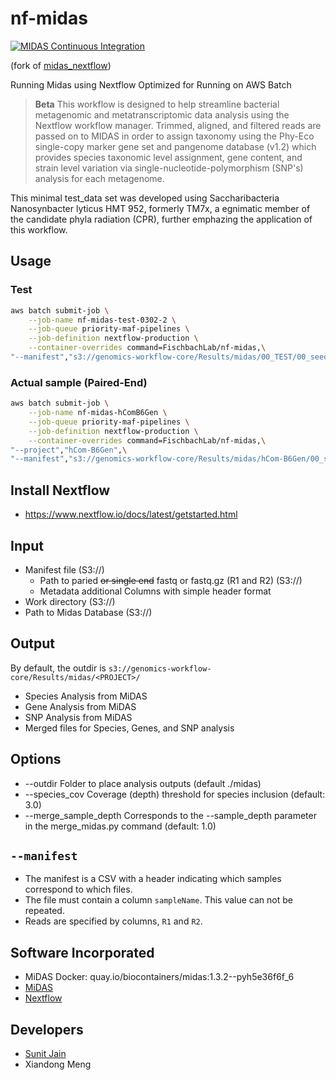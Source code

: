 # nf-midas

[![MIDAS Continuous Integration](https://github.com/FischbachLab/nf-midas/actions/workflows/test.yaml/badge.svg)](https://github.com/FischbachLab/nf-midas/actions/workflows/test.yaml)

(fork of [midas_nextflow](https://github.com/kkerns85/midas_nextflow))

Running Midas using Nextflow
Optimized for Running on AWS Batch

> **Beta**
> This workflow is designed to help streamline bacterial metagenomic and metatranscriptomic data analysis using the Nextflow workflow manager. Trimmed, aligned, and filtered reads are passed on to MIDAS in order to assign taxonomy using the Phy-Eco single-copy marker gene set and pangenome database (v1.2) which provides species taxonomic level assignment, gene content, and strain level variation via single-nucleotide-polymorphism (SNP's) analysis for each metagenome.

This minimal test_data set was developed using Saccharibacteria Nanosynbacter lyticus HMT 952, formerly TM7x, a egnimatic member of the candidate phyla radiation (CPR), further emphazing the application of this workflow.

## Usage

### Test

```bash
aws batch submit-job \
    --job-name nf-midas-test-0302-2 \
    --job-queue priority-maf-pipelines \
    --job-definition nextflow-production \
    --container-overrides command=FischbachLab/nf-midas,\
"--manifest","s3://genomics-workflow-core/Results/midas/00_TEST/00_seedfile/test.seedfile.csv"
```

### Actual sample (Paired-End)

```bash
aws batch submit-job \
    --job-name nf-midas-hComB6Gen \
    --job-queue priority-maf-pipelines \
    --job-definition nextflow-production \
    --container-overrides command=FischbachLab/nf-midas,\
"--project","hCom-B6Gen",\
"--manifest","s3://genomics-workflow-core/Results/midas/hCom-B6Gen/00_seedfile/hCom-B6Gen.seedfile.csv"
```

## Install Nextflow

- <https://www.nextflow.io/docs/latest/getstarted.html>

## Input

- Manifest file (S3://)
  - Path to paried ~~or single end~~ fastq or fastq.gz (R1 and R2) (S3://)
  - Metadata additional Columns with simple header format
- Work directory (S3://)
- Path to Midas Database (S3://)

## Output

By default, the outdir is `s3://genomics-workflow-core/Results/midas/<PROJECT>/`

- Species Analysis from MiDAS
- Gene Analysis from MiDAS
- SNP Analysis from MiDAS
- Merged files for Species, Genes, and SNP analysis

## Options

- --outdir     Folder to place analysis outputs (default ./midas)
- --species_cov       Coverage (depth) threshold for species inclusion (default: 3.0)
- --merge_sample_depth  Corresponds to the --sample_depth parameter in the merge_midas.py command (default: 1.0)

## `--manifest`

- The manifest is a CSV with a header indicating which samples correspond to which files.
- The file must contain a column `sampleName`. This value can not be repeated.
- Reads are specified by columns, `R1` and `R2`.

## Software Incorporated

- MiDAS Docker: quay.io/biocontainers/midas:1.3.2--pyh5e36f6f_6
- [MiDAS](https://github.com/snayfach/MIDAS)
- [Nextflow](https://www.nextflow.io)

## Developers

- [Sunit Jain](www.sunitjain.com)
- Xiandong Meng
